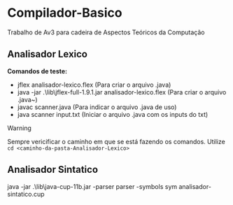 # Compilador-Basico
Trabalho de Av3 para cadeira de Aspectos Teóricos da Computação

## Analisador Lexico 

**Comandos de teste:**
- jflex analisador-lexico.flex (Para criar o arquivo .java)
- java -jar .\lib\jflex-full-1.9.1.jar analisador-lexico.flex (Para criar o arquivo .java~)
- javac scanner.java (Para indicar o arquivo .java de uso)
- java scanner input.txt (Iniciar o arquivo .java com os inputs do txt)

> [!WARNING]
> Sempre vericificar o caminho em que se está fazendo os comandos. Utilize `cd <caminho-da-pasta-Analisador-Lexico>`


## Analisador Sintatico
java -jar .\lib\java-cup-11b.jar -parser parser -symbols sym analisador-sintatico.cup
